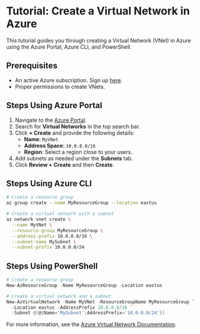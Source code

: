 # Tutorial: Create a Virtual Network in Azure

This tutorial guides you through creating a Virtual Network (VNet) in Azure using the Azure Portal, Azure CLI, and PowerShell.

## Prerequisites
- An active Azure subscription. Sign up [here](https://azure.microsoft.com/pricing/purchase-options/azure-account?icid=azurefreeaccount&WT.mc_id=%3Fwt.mc_id%3Dstudentamb_260352).
- Proper permissions to create VNets.

## Steps Using Azure Portal
1. Navigate to the [Azure Portal](https://portal.azure.com/).
2. Search for **Virtual Networks** in the top search bar.
3. Click **+ Create** and provide the following details:
   - **Name**: `MyVNet`
   - **Address Space**: `10.0.0.0/16`
   - **Region**: Select a region close to your users.
4. Add subnets as needed under the **Subnets** tab.
5. Click **Review + Create** and then **Create**.

## Steps Using Azure CLI
```bash
# Create a resource group
az group create --name MyResourceGroup --location eastus

# Create a virtual network with a subnet
az network vnet create \
  --name MyVNet \
  --resource-group MyResourceGroup \
  --address-prefix 10.0.0.0/16 \
  --subnet-name MySubnet \
  --subnet-prefix 10.0.0.0/24
```

## Steps Using PowerShell
```powershell
# Create a resource group
New-AzResourceGroup -Name MyResourceGroup -Location eastus

# Create a virtual network and a subnet
New-AzVirtualNetwork -Name MyVNet -ResourceGroupName MyResourceGroup `
  -Location eastus -AddressPrefix 10.0.0.0/16 `
  -Subnet @(@{Name='MySubnet';AddressPrefix='10.0.0.0/24'})
```

For more information, see the [Azure Virtual Network Documentation](https://learn.microsoft.com/azure/virtual-network/?WT.mc_id=%3Fwt.mc_id%3Dstudentamb_260352).

